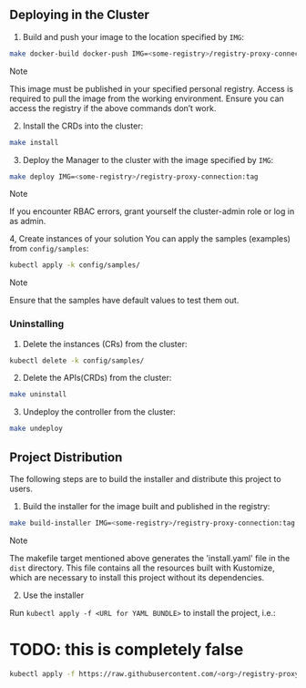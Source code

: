 ## Deploying in the Cluster

1. Build and push your image to the location specified by `IMG`:

```sh
make docker-build docker-push IMG=<some-registry>/registry-proxy-connection:tag
```

> [!NOTE] 
> This image must be published in your specified personal registry.
Access is required to pull the image from the working environment.
Ensure you can access the registry if the above commands don’t work.

2. Install the CRDs into the cluster:

```sh
make install
```

3. Deploy the Manager to the cluster with the image specified by `IMG`:

<!-- TODO: bogus -->

```sh
make deploy IMG=<some-registry>/registry-proxy-connection:tag
```

> [!NOTE] 
> If you encounter RBAC errors, grant yourself the cluster-admin role
> or log in as admin.

4, Create instances of your solution
You can apply the samples (examples) from `config/samples`:

```sh
kubectl apply -k config/samples/
```

> [!NOTE] 
> Ensure that the samples have default values to test them out.

### Uninstalling

1. Delete the instances (CRs) from the cluster:

```sh
kubectl delete -k config/samples/
```

2. Delete the APIs(CRDs) from the cluster:

```sh
make uninstall
```

3. Undeploy the controller from the cluster:

```sh
make undeploy
```

## Project Distribution

The following steps are to build the installer and distribute this project to users.

1. Build the installer for the image built and published in the registry:

```sh
make build-installer IMG=<some-registry>/registry-proxy-connection:tag
```

> [!NOTE] 
> The makefile target mentioned above generates the 'install.yaml'
file in the `dist` directory. This file contains all the resources built
with Kustomize, which are necessary to install this project without
its dependencies.

2. Use the installer

Run `kubectl apply -f <URL for YAML BUNDLE>` to install the project, i.e.:

# TODO: this is completely false

```sh
kubectl apply -f https://raw.githubusercontent.com/<org>/registry-proxy/<tag or branch>/dist/install.yaml
```
